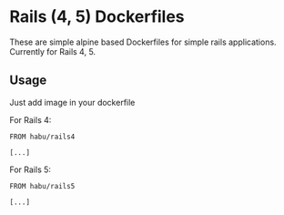 # Rails (4, 5) Dockerfiles

These are simple alpine based Dockerfiles for simple rails applications. Currently for Rails 4, 5.

## Usage

Just add image in your dockerfile

For Rails 4:

```
FROM habu/rails4

[...]
```

For Rails 5:

```
FROM habu/rails5

[...]
```